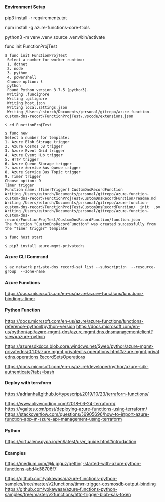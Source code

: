 
#### Environment Setup

pip3 install -r requirements.txt

npm install -g azure-functions-core-tools

python3 -m venv .venv
source .venv/bin/activate

func init FunctionProjTest

```shell
$ func init FunctionProjTest
 Select a number for worker runtime:
 1. dotnet
 2. node
 3. python
 4. powershell
 Choose option: 3
 python
 Found Python version 3.7.5 (python3).
 Writing .funcignore
 Writing .gitignore
 Writing host.json
 Writing local.settings.json
 Writing /Users/estorch/Documents/personal/gitrepo/azure-function-custom-dns-record/FunctionProjTest/.vscode/extensions.json
```

```shell
$ cd FunctionProjTest

$ func new
Select a number for template:
1. Azure Blob Storage trigger
2. Azure Cosmos DB trigger
3. Azure Event Grid trigger
4. Azure Event Hub trigger
5. HTTP trigger
6. Azure Queue Storage trigger
7. Azure Service Bus Queue trigger
8. Azure Service Bus Topic trigger
9. Timer trigger
Choose option: 9
Timer trigger
Function name: [TimerTrigger] CustomDnsRecordFunction
Writing /Users/estorch/Documents/personal/gitrepo/azure-function-custom-dns-record/FunctionProjTest/CustomDnsRecordFunction/readme.md
Writing /Users/estorch/Documents/personal/gitrepo/azure-function-custom-dns-record/FunctionProjTest/CustomDnsRecordFunction/__init__.py
Writing /Users/estorch/Documents/personal/gitrepo/azure-function-custom-dns-record/FunctionProjTest/CustomDnsRecordFunction/function.json
The function "CustomDnsRecordFunction" was created successfully from the "Timer trigger" template
```

```shell
$ func host start 
```

```shell
$ pip3 install azure-mgmt-privatedns
```

#### Azure CLI Command

```shell 
$ az network private-dns record-set list --subscription  --resource-group  --zone-name 
```

#### Azure Functions
https://docs.microsoft.com/en-us/azure/azure-functions/functions-bindings-timer

#### Python Function

https://docs.microsoft.com/en-us/azure/azure-functions/functions-reference-python#python-version
https://docs.microsoft.com/en-us/python/api/azure-mgmt-dns/azure.mgmt.dns.dnsmanagementclient?view=azure-python

https://azuresdkdocs.blob.core.windows.net/$web/python/azure-mgmt-privatedns/0.1.0/azure.mgmt.privatedns.operations.html#azure.mgmt.privatedns.operations.RecordSetsOperations

https://docs.microsoft.com/en-us/azure/developer/python/azure-sdk-authenticate?tabs=bash

#### Deploy with terraform

https://adrianhall.github.io/typescript/2019/10/23/terraform-functions/

https://www.olivercoding.com/2018-06-24-terraform/
https://vgaltes.com/post/deploying-azure-functions-using-terraform/
https://stackoverflow.com/questions/56905696/how-to-import-azure-function-app-in-azure-api-management-using-terraform

#### Python

https://virtualenv.pypa.io/en/latest/user_guide.html#introduction


#### Examples

https://medium.com/@k.giguz/getting-started-with-azure-python-functions-abd4d88706f7

https://github.com/yokawasa/azure-functions-python-samples/tree/master/v2functions/timer-trigger-cosmosdb-output-binding
https://github.com/yokawasa/azure-functions-python-samples/tree/master/v2functions/http-trigger-blob-sas-token

